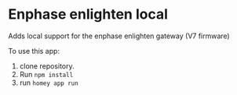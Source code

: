 # Enphase enlighten local

Adds local support for the enphase enlighten gateway (V7 firmware)

To use this app:
1. clone repository.
2. Run `npm install`
3. run `homey app run`
